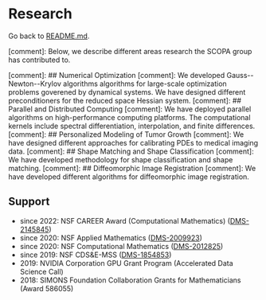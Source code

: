 # Research

Go back to [README.md](../README.md).

[comment]: Below, we describe different areas research the SCOPA group has contributed to.

[comment]: ## Numerical Optimization
[comment]: We developed Gauss--Newton--Krylov algorithms algorithms for large-scale optimization problems goverened by dynamical systems. We have designed different preconditioners for the reduced space Hessian system. 
[comment]: ## Parallel and Distributed Computing
[comment]: We have deployed parallel algorithms on high-performance computing platforms. The computational kernels include spectral differentiation, interpolation, and finite differences.
[comment]: ## Personalized Modeling of Tumor Growth
[comment]: We have designed different approaches for calibrating PDEs to medical imaging data.
[comment]: ## Shape Matching and Shape Classification
[comment]: We have developed methodology for shape classification and shape matching.
[comment]: ## Diffeomorphic Image Registration
[comment]: We have developed different algorithms for diffeomorphic image registration.


## Support
* since 2022: NSF CAREER Award (Computational Mathematics) ([DMS-2145845](https://www.nsf.gov/awardsearch/showAward?AWD_ID=2145845))
* since 2020: NSF Applied Mathematics ([DMS-2009923](https://www.nsf.gov/awardsearch/showAward?AWD_ID=2009923))
* since 2020: NSF Computational Mathematics ([DMS-2012825](https://www.nsf.gov/awardsearch/showAward?AWD_ID=2012825))
* since 2019: NSF CDS&E-MSS ([DMS-1854853](https://www.nsf.gov/awardsearch/showAward?AWD_ID=1854853))
* 2019: NVIDIA Corporation GPU Grant Program (Accelerated Data Science Call)
* 2018: SIMONS Foundation Collaboration Grants for Mathematicians (Award 586055)
